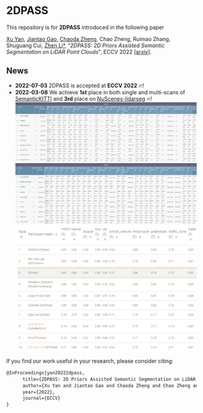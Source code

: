 # 2DPASS

This repository is for **2DPASS** introduced in the following paper

[Xu Yan](https://yanx27.github.io/), [Jiantao Gao](https://github.com/Gao-JT), [Chaoda Zheng](https://github.com/Ghostish), Chao Zheng, Ruimao Zhang, Shuguang Cui, [Zhen Li*](https://mypage.cuhk.edu.cn/academics/lizhen/), "*2DPASS: 2D Priors Assisted Semantic Segmentation on LiDAR Point Clouds*", ECCV 2022 [[arxiv]](https://arxiv.org/pdf/2207.04397.pdf).
 
## News
* **2022-07-03** 2DPASS is accepted at **ECCV 2022** :fire:!
* **2022-03-08** We achieve **1st** place in both single and multi-scans of [SemanticKITTI](http://semantic-kitti.org/index.html) and **3rd** place on [NuScenes-lidarseg](https://www.nuscenes.org/) :fire:! 
![](figures/singlescan.jpg)
![](figures/multiscan.jpg)
![](figures/nuscene.png)

If you find our work useful in your research, please consider citing:
```latex
@InProceedings{yan20222dpass,
      title={2DPASS: 2D Priors Assisted Semantic Segmentation on LiDAR Point Clouds}, 
      author={Xu Yan and Jiantao Gao and Chaoda Zheng and Chao Zheng and Ruimao Zhang and Shuguang Cui and Zhen Li},
      year={2022},
      journal={ECCV}
}
```

